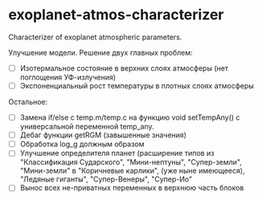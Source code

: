 # exoplanet-atmos-characterizer
Characterizer of exoplanet atmospheric parameters.

Улучшение модели. Решение двух главных проблем:
- [ ] Изотермальное состояние в верхних слоях атмосферы (нет поглощения УФ-излучения)
- [ ] Экспоненциальный рост температуры в плотных слоях атмосферы

Остальное:
- [ ] Замена if/else с temp.m/temp.c на функцию void setTempAny() с универсальной переменной temp_any. 
- [ ] Дебаг функции getRGM (завышенные значения)
- [ ] Обработка log_g должным образом
- [ ] Улучшение определителя планет (расширение типов из "Классификация Сударского", "Мини-нептуны", "Супер-земли", "Мини-земли" в "Коричневые карлики", (уже ныне имеющееся), "Ледяные гиганты", "Супер-Венеры", "Супер-Ио"
- [ ] Вынос всех не-приватных переменных в верхнюю часть блоков   
